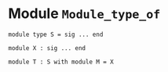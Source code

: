 
# Module `Module_type_of`

```
module type S = sig ... end
```
```
module X : sig ... end
```
```
module T : S with module M = X
```